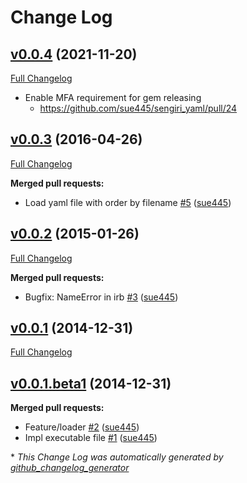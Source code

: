 # Change Log

## [v0.0.4](https://github.com/sue445/sengiri_yaml/tree/v0.0.4) (2021-11-20)
[Full Changelog](https://github.com/sue445/sengiri_yaml/compare/v0.0.3...v0.0.4)

* Enable MFA requirement for gem releasing
  * https://github.com/sue445/sengiri_yaml/pull/24

## [v0.0.3](https://github.com/sue445/sengiri_yaml/tree/v0.0.3) (2016-04-26)
[Full Changelog](https://github.com/sue445/sengiri_yaml/compare/v0.0.2...v0.0.3)

**Merged pull requests:**

- Load yaml file with order by filename [\#5](https://github.com/sue445/sengiri_yaml/pull/5) ([sue445](https://github.com/sue445))

## [v0.0.2](https://github.com/sue445/sengiri_yaml/tree/v0.0.2) (2015-01-26)
[Full Changelog](https://github.com/sue445/sengiri_yaml/compare/v0.0.1...v0.0.2)

**Merged pull requests:**

- Bugfix: NameError in irb [\#3](https://github.com/sue445/sengiri_yaml/pull/3) ([sue445](https://github.com/sue445))

## [v0.0.1](https://github.com/sue445/sengiri_yaml/tree/v0.0.1) (2014-12-31)
[Full Changelog](https://github.com/sue445/sengiri_yaml/compare/v0.0.1.beta1...v0.0.1)

## [v0.0.1.beta1](https://github.com/sue445/sengiri_yaml/tree/v0.0.1.beta1) (2014-12-31)
**Merged pull requests:**

- Feature/loader [\#2](https://github.com/sue445/sengiri_yaml/pull/2) ([sue445](https://github.com/sue445))
- Impl executable file [\#1](https://github.com/sue445/sengiri_yaml/pull/1) ([sue445](https://github.com/sue445))



\* *This Change Log was automatically generated by [github_changelog_generator](https://github.com/skywinder/Github-Changelog-Generator)*